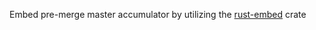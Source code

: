 Embed pre-merge master accumulator by utilizing the [rust-embed](https://crates.io/crates/rust-embed) crate